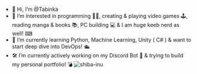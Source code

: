 - 👋 Hi, I’m @Tabinka
- 👀 I’m interested in programming 👩‍💻, creating & playing video games 🕹, reading manga & books 📚, PC building 💻 & I am huge keeb nerd as well! ⌨
- 🌱 I’m currently learning Python, Machine Learning, Unity ( C# ) & want to start deep dive into DevOps! 🛳
- 🛠 I’m currently actively working on my Discord Bot 🤖 & trying to build my personal portfolio! 💣
![shiba-inu](https://user-images.githubusercontent.com/49002259/153923759-b85cc770-fecb-4abd-a307-f4b0a3c09f5c.gif)
